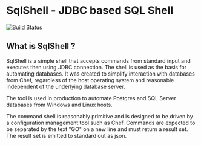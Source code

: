 SqlShell - JDBC based SQL Shell
===============================

[![Build Status](https://secure.travis-ci.org/realityforge/sqlshell.svg?branch=master)](http://travis-ci.org/realityforge/sqlshell)

What is SqlShell ?
------------------

SqlShell is a simple shell that accepts commands from standard input and executes
then using JDBC connection. The shell is used as the basis for automating databases.
It was created to simplify interaction with databases from Chef, regardless of the
host operating system and reasonable independent of the underlying database server.

The tool is used in production to automate Postgres and SQL Server databases from
Windows and Linux hosts.

The command shell is reasonably primitive and is designed to be driven by a
configuration management tool such as Chef. Commands are expected to be separated
by the text "GO" on a new line and must return a result set. The result set is emitted
to standard out  as json.
